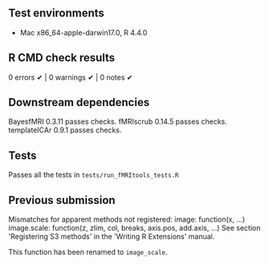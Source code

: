 ## Test environments

* Mac x86_64-apple-darwin17.0, R 4.4.0

## R CMD check results

0 errors ✔ | 0 warnings ✔ | 0 notes ✔

## Downstream dependencies

BayesfMRI 0.3.11 passes checks.
fMRIscrub 0.14.5 passes checks.
templateICAr 0.9.1 passes checks.

## Tests

Passes all the tests in `tests/run_fMRItools_tests.R`

## Previous submission

  Mismatches for apparent methods not registered:
  image:
    function(x, ...)
  image.scale:
    function(z, zlim, col, breaks, axis.pos, add.axis, ...)
  See section 'Registering S3 methods' in the 'Writing R Extensions'
  manual.

This function has been renamed to `image_scale`.